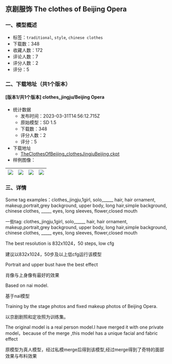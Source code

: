 ## 京剧服饰 The clothes of Beijing Opera
### 一、模型概述

- 标签：`traditional`, `style`, `chinese clothes`
- 下载数：348
- 收藏人数：172
- 评论人数：7
- 评分人数：2
- 评分：5

### 二、下载地址（共1个版本）

#### [版本1/共1个版本] clothes_jingju/Beijing Opera

- 统计数据
  - 发布时间：2023-03-31T14:56:12.715Z
  - 原始模型：SD 1.5
  - 下载数：348
  - 评分人数：2
  - 评分：5
- 下载地址
  - [TheClothesOfBeijing_clothesJingjuBeijing.ckpt](https://civitai.com/api/download/models/31937)
- 样例图像：

| <img src="https://image.civitai.com/xG1nkqKTMzGDvpLrqFT7WA/cb381bae-2ae0-4da4-bf79-33f0ea4a5000/width=450/363300.jpeg" /> | <img src="https://image.civitai.com/xG1nkqKTMzGDvpLrqFT7WA/0c2ffcd3-5d4e-4c09-8d77-2f4f35f1c300/width=450/363311.jpeg" /> | <img src="https://image.civitai.com/xG1nkqKTMzGDvpLrqFT7WA/7f7c39f2-4f43-4c1c-e6ea-f696121a3b00/width=450/363310.jpeg" /> | <img src="https://image.civitai.com/xG1nkqKTMzGDvpLrqFT7WA/4a805140-d641-4039-069d-07f380952000/width=450/363309.jpeg" /> |
| ---- | ---- | ---- | ---- |


### 三、详情
<p>Some tag examples：clothes_jingju,1girl, solo,_____ hair, hair ornament, makeup,portrait,grey background, upper body, long hair,simple background, chinese clothes, _____ eyes, long sleeves, flower,closed mouth</p><p>一些tag: clothes_jingju,1girl, solo,_____ hair, hair ornament, makeup,portrait,grey background, upper body, long hair,simple background, chinese clothes, _____ eyes, long sleeves, flower,closed mouth</p><p></p><p>The best resolution is 832x1024，50 steps, low cfg</p><p>建议以832x1024，50步及以上低cfg运行该模型</p><p>Portrait and upper bust have the best effect</p><p>肖像与上身像有最好的效果</p><p>Based on nai model.</p><p>基于nai模型</p><p>Training by the stage photos and fixed makeup photos of Beijing Opera.</p><p>以京剧剧照和定妆照为训练集。</p><p>The original model is a real person model.I have merged it with one private model，because of the merge ,this model has a unique facial and fabric effect</p><p>原模型为真人模型，经过私模merge后得到该模型,经过merge得到了奇特的面部效果与布料效果</p><p></p><p></p>